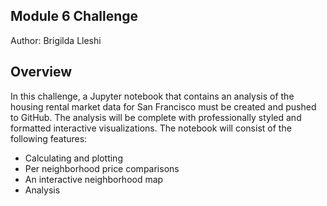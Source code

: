 ## Module 6 Challenge
Author: Brigilda Lleshi
## Overview
In this challenge, a Jupyter notebook that contains an analysis of the housing rental market data for San Francisco must be created and pushed to GitHub. 
The analysis will be complete with professionally styled and formatted interactive visualizations. 
The notebook will consist of the following features:
- Calculating and plotting
- Per neighborhood price comparisons
- An interactive neighborhood map
- Analysis
